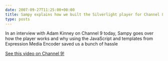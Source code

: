 ```yaml
---
date: 2007-09-27T11:25:00+00:00
title: Sampy explains how we built the Silverlight player for Channel 8
type: posts
---
```

In an interview with Adam Kinney on Channel 9 today, Sampy goes over how the player works and why using the JavaScript and templates from Expression Media Encoder saved us a bunch of hassle



[See this video on Channel 9!](https://channel9.msdn.com/ShowPost.aspx?PostID=344297)
